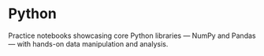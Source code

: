 # Python
Practice notebooks showcasing core Python libraries — NumPy and Pandas — with hands-on data manipulation and analysis.
